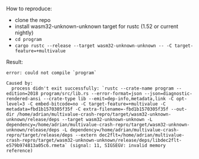 How to reproduce:

- clone the repo
- install wasm32-unknown-unknown target for rustc (1.52 or current nightly)
- `cd program`
- `cargo rustc --release --target wasm32-unknown-unknown -- -C target-feature=+multivalue`

Result:
```
error: could not compile `program`

Caused by:
  process didn't exit successfully: `rustc --crate-name program --edition=2018 program/src/lib.rs --error-format=json --json=diagnostic-rendered-ansi --crate-type lib --emit=dep-info,metadata,link -C opt-level=3 -C embed-bitcode=no -C target-feature=+multivalue -C metadata=fbd1b1570305f35f -C extra-filename=-fbd1b1570305f35f --out-dir /home/adrian/multivalue-crash-repro/target/wasm32-unknown-unknown/release/deps --target wasm32-unknown-unknown -L dependency=/home/adrian/multivalue-crash-repro/target/wasm32-unknown-unknown/release/deps -L dependency=/home/adrian/multivalue-crash-repro/target/release/deps --extern dec2flt=/home/adrian/multivalue-crash-repro/target/wasm32-unknown-unknown/release/deps/libdec2flt-e579b974813a05c6.rmeta` (signal: 11, SIGSEGV: invalid memory reference)
```